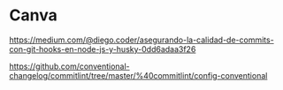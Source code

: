 # Canva

https://medium.com/@diego.coder/asegurando-la-calidad-de-commits-con-git-hooks-en-node-js-y-husky-0dd6adaa3f26

https://github.com/conventional-changelog/commitlint/tree/master/%40commitlint/config-conventional